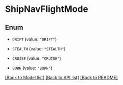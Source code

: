 # ShipNavFlightMode

## Enum


* `DRIFT` (value: `"DRIFT"`)

* `STEALTH` (value: `"STEALTH"`)

* `CRUISE` (value: `"CRUISE"`)

* `BURN` (value: `"BURN"`)


[[Back to Model list]](../README.md#documentation-for-models) [[Back to API list]](../README.md#documentation-for-api-endpoints) [[Back to README]](../README.md)



